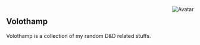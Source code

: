 <img align="right" src="https://raw.github.com/cliffano/volothamp/master/avatar.jpg" alt="Avatar"/>

Volothamp
---------

Volothamp is a collection of my random D&D related stuffs.

